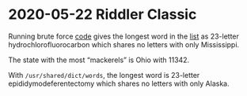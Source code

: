 2020-05-22 Riddler Classic
==========================
Running brute force [code](20200522c.hs) gives the longest word in the
[list](https://norvig.com/ngrams/word.list) as 23-letter
hydrochlorofluorocarbon which shares no letters with only Mississippi.

The state with the most “mackerels” is Ohio with 11342.

With `/usr/shared/dict/words`, the longest word is 23-letter
epididymodeferentectomy which shares no letters with only Alaska.
